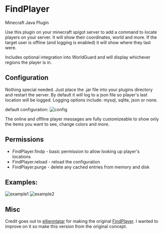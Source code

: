 # FindPlayer

Minecraft Java Plugin

Use this plugin on your minecraft spigot server to add a command to locate players on your server.
It will show their coordinates, world and more. If the target user is offline (and logging is
enabled) it will show where they last were.

Includes optional integration into WorldGuard and will display whichever regions the player is in.

## Configuration

Nothing special needed. Just place the .jar file into your plugins directory and restart the server.
By default it will log to a json file so player's last location will be logged. Logging options
include: mysql, sqlite, json or none.

default configuration:
![config](/images/config1.png)

The online and offline player messages are fully customizeable to show only the items you want to
see, change colors and more.

## Permissions

* FindPlayer.findp - basic permission to allow looking up player's locations
* FindPlayer.reload - reload the configuration
* FindPlayer.purge - delete any cached entries from memory and disk

## Examples:

![example1](/images/image1.png)
![example2](/images/image2.png)

## Misc

Credit goes out to [ellienntatar] for making the original [FindPlayer]. I wanted to improve on it so
make this version from the original concept.

[ellienntatar]: https://www.spigotmc.org/resources/authors/ellienntatar.886090/

[FindPlayer]: https://www.spigotmc.org/resources/findplayer.75642/